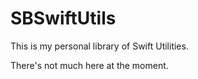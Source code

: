 # SBSwiftUtils

This is my personal library of Swift Utilities.

There's not much here at the moment.